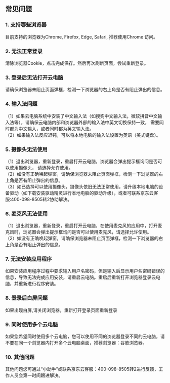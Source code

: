 ## 常见问题
### 1.	支持哪些浏览器<br>
目前支持的浏览器为Chrome, Firefox, Edge, Safari, 推荐使用Chrome 访问。<br>
### 2.	无法正常登录<br>
清除浏览器Cookie，点击完成保存。然后再次刷新页面，尝试重新登录。<br>
### 3. 登录后无法打开云电脑<br>
请确保浏览器未阻止页面弹框，检测一下浏览器的右上角是否有阻止弹出的信息。<br>
### 4. 输入法问题<br>
（1）如果云电脑系统中安装了中文输入法（如搜狗中文输入法，微软拼音中文输入法等），请确保云电脑内部和浏览器外部的输入法中英文切换保持一致， 需要同时都为中文输入，或者同时都为英文输入法。<br>
（2）如果输入法反应迟钝，可以将本地电脑的输入法设置为英语（美式键盘）。<br>
### 5. 摄像头无法使用<br>
（1）退出浏览器，重新登录，重启打开云电脑，浏览器会弹出提示框询问是否可以使用摄像头， 请选择允许使用。<br>
（2）如没有正确唤起弹窗，请确保浏览器未阻止页面弹框，检测一下浏览器的右上角是否有阻止弹出的信息。<br>
（3）如已选择可以使用摄像头，摄像头依旧无法正常使用，请升级本地电脑的设备驱动（如下载安装驱动精灵进行本地电脑的驱动升级），或者可联系京东云客服:400-098-8505转2协助解决。<br>
### 6. 麦克风无法使用<br>
（1）退出浏览器，重新登录，重启打开云电脑，在使用麦克风的应用中，打开麦克风时，浏览器会弹出提示框询问是否可以使用麦克风，请选择允许使用。<br>
（2）如没有正确唤起弹窗，请确保浏览器未阻止页面弹框，检测一下浏览器的右上角是否有阻止弹出的信息。<br>
### 7. 无法安装应用程序<br>
如果安装应用程序过程中要求输入用户名密码，但是输入后显示用户名密码错误的信息，导致无法完成应用安装，请重启云电脑。重启后重新打开浏览器登录云电脑，并重新进行程序安装。<br>
### 8. 登录后白屏问题<br>
如果出现白屏,请关闭浏览器，重新打开登录页面重新登录<br>
### 9. 同时使用多个云电脑<br>
如果您希望同时使用多个云电脑，您可以使用不同的浏览器登录不同的云电脑，请不要在同一个浏览器内打开多个云电脑桌面，推荐浏览器：谷歌浏览器。<br>
### 10. 其他问题<br>
其他问题您可通过“小助手”或联系京东云客服：400-098-8505转2进行反馈，工作人员会第一时间跟进解决。<br>


